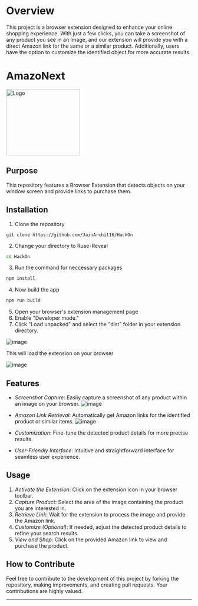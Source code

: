 # Overview

This project is a browser extension designed to enhance your online shopping experience. With just a few clicks, you can take a screenshot of any product you see in an image, and our extension will provide you with a direct Amazon link for the same or a similar product. Additionally, users have the option to customize the identified object for more accurate results.

# AmazoNext 

<img src="https://github.com/JainArchit16/HackOn/assets/146457258/998f4bd9-6189-4897-910f-918bff888d49" alt="Logo" width="200" height="180">

## Purpose

This repository features a Browser Extension that detects objects on your window screen and provide links to purchase them.


## Installation

1. Clone the repository

```shell
git clone https://github.com/JainArchit16/HackOn
```

2. Change your directory to Ruse-Reveal

```sh
cd HackOn
```

3. Run the command for neccessary packages

```sh
npm install
```

4. Now build the app

```sh
npm run build
```

5. Open your browser's extension management page
6. Enable "Developer mode."
7. Click "Load unpacked" and select the "dist" folder in your extension directory.

![image](https://github.com/JainArchit16/HackOn/assets/146457258/5dcd5f88-95f6-49d5-bbd7-ebaf34b67416)

This will load the extension on your browser

![image](https://github.com/JainArchit16/HackOn/assets/146457258/b474b20d-780e-49dd-b830-a0e257840c15)


## Features
- *Screenshot Capture*: Easily capture a screenshot of any product within an image on your browser.
  ![image](https://github.com/JainArchit16/HackOn/assets/146457258/455c629e-ceec-4d3a-81a9-4d2517bc4a28)
  
- *Amazon Link Retrieval*: Automatically get Amazon links for the identified product or similar items.
  ![image](https://github.com/JainArchit16/HackOn/assets/146457258/8aae65a3-13cd-47a8-a6a0-37d6c05d7dc4)
  
- *Customization*: Fine-tune the detected product details for more precise results.
- *User-Friendly Interface*: Intuitive and straightforward interface for seamless user experience.

## Usage
1. *Activate the Extension*: Click on the extension icon in your browser toolbar.
2. *Capture Product*: Select the area of the image containing the product you are interested in.
3. *Retrieve Link*: Wait for the extension to process the image and provide the Amazon link.
4. *Customize (Optional)*: If needed, adjust the detected product details to refine your search results.
5. *View and Shop*: Click on the provided Amazon link to view and purchase the product.


## How to Contribute

Feel free to contribute to the development of this project by forking the repository, making improvements, and creating pull requests. Your contributions are highly valued.

---
